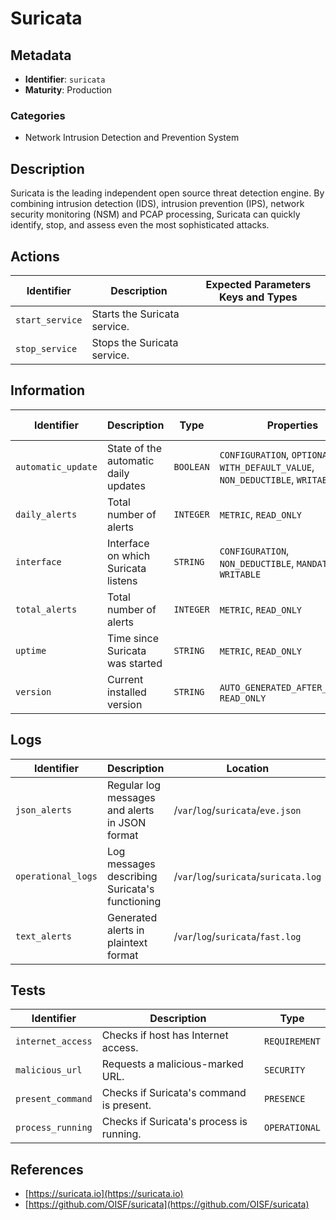# Suricata

## Metadata

- **Identifier**: `suricata`
- **Maturity**: Production

### Categories

- Network Intrusion Detection and Prevention System

## Description

Suricata is the leading independent open source threat detection engine. By combining intrusion detection (IDS), intrusion prevention (IPS), network security monitoring (NSM) and PCAP processing, Suricata can quickly identify, stop, and assess even the most sophisticated attacks.

## Actions

<table>
    <thead>
        <tr>
            <th>Identifier</th>
            <th>Description</th>
            <th>Expected Parameters Keys and Types</th>
        </tr>
    </thead>
    <tbody>
        <tr>
            <td><code>start_service</code></td>
            <td>Starts the Suricata service.</td>
            <td></td>
        </tr>
        <tr>
            <td><code>stop_service</code></td>
            <td>Stops the Suricata service.</td>
            <td></td>
        </tr>
    </tbody>
</table>

## Information

<table>
    <thead>
        <tr>
            <th>Identifier</th>
            <th>Description</th>
            <th>Type</th>
            <th>Properties</th>
            <th>Default Value</th>
        </tr>
    </thead>
    <tbody>
        <tr>
            <td><code>automatic_update</code></td>
            <td>State of the automatic daily updates</td>
            <td><code>BOOLEAN</code></td>
            <td><code>CONFIGURATION</code>, <code>OPTIONAL</code>, <code>WITH_DEFAULT_VALUE</code>, <code>NON_DEDUCTIBLE</code>, <code>WRITABLE</code></td>
            <td><code>False</code></td>
        </tr>
        <tr>
            <td><code>daily_alerts</code></td>
            <td>Total number of alerts</td>
            <td><code>INTEGER</code></td>
            <td><code>METRIC</code>, <code>READ_ONLY</code></td>
            <td></td>
        </tr>
        <tr>
            <td><code>interface</code></td>
            <td>Interface on which Suricata listens</td>
            <td><code>STRING</code></td>
            <td><code>CONFIGURATION</code>, <code>NON_DEDUCTIBLE</code>, <code>MANDATORY</code>, <code>WRITABLE</code></td>
            <td></td>
        </tr>
        <tr>
            <td><code>total_alerts</code></td>
            <td>Total number of alerts</td>
            <td><code>INTEGER</code></td>
            <td><code>METRIC</code>, <code>READ_ONLY</code></td>
            <td></td>
        </tr>
        <tr>
            <td><code>uptime</code></td>
            <td>Time since Suricata was started</td>
            <td><code>STRING</code></td>
            <td><code>METRIC</code>, <code>READ_ONLY</code></td>
            <td></td>
        </tr>
        <tr>
            <td><code>version</code></td>
            <td>Current installed version</td>
            <td><code>STRING</code></td>
            <td><code>AUTO_GENERATED_AFTER_INSTALL</code>, <code>READ_ONLY</code></td>
            <td></td>
        </tr>
    </tbody>
</table>

## Logs

<table>
    <thead>
        <tr>
            <th>Identifier</th>
            <th>Description</th>
            <th>Location</th>
            <th>Format</th>
        </tr>
    </thead>
    <tbody>
        <tr>
            <td><code>json_alerts</code></td>
            <td>Regular log messages and alerts in JSON format</td>
            <td>/<code>var</code>/<code>log</code>/<code>suricata</code>/<code>eve.json</code></td>
            <td><code>JSON</code></td>
        </tr>
        <tr>
            <td><code>operational_logs</code></td>
            <td>Log messages describing Suricata's functioning</td>
            <td>/<code>var</code>/<code>log</code>/<code>suricata</code>/<code>suricata.log</code></td>
            <td><code>TEXT</code></td>
        </tr>
        <tr>
            <td><code>text_alerts</code></td>
            <td>Generated alerts in plaintext format</td>
            <td>/<code>var</code>/<code>log</code>/<code>suricata</code>/<code>fast.log</code></td>
            <td><code>TEXT</code></td>
        </tr>
    </tbody>
</table>

## Tests

<table>
    <thead>
        <tr>
            <th>Identifier</th>
            <th>Description</th>
            <th>Type</th>
        </tr>
    </thead>
    <tbody>
        <tr>
            <td><code>internet_access</code></td>
            <td>Checks if host has Internet access.</td>
            <td><code>REQUIREMENT</code></td>
        </tr>
        <tr>
            <td><code>malicious_url</code></td>
            <td> Requests a malicious-marked URL.</td>
            <td><code>SECURITY</code></td>
        </tr>
        <tr>
            <td><code>present_command</code></td>
            <td>Checks if Suricata's command is present.</td>
            <td><code>PRESENCE</code></td>
        </tr>
        <tr>
            <td><code>process_running</code></td>
            <td>Checks if Suricata's process is running.</td>
            <td><code>OPERATIONAL</code></td>
        </tr>
    </tbody>
</table>

## References

- [https://suricata.io](https://suricata.io)
- [https://github.com/OISF/suricata](https://github.com/OISF/suricata)
